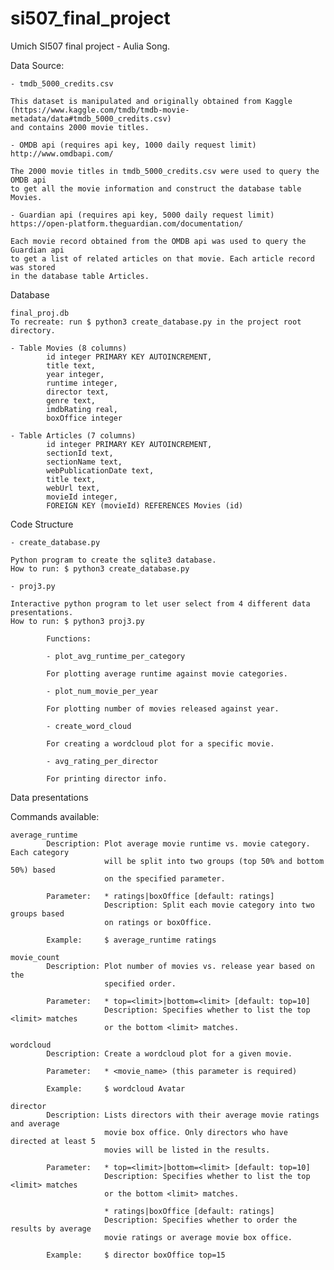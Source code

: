 # si507_final_project
Umich SI507 final project - Aulia Song.


Data Source:

    - tmdb_5000_credits.csv

    This dataset is manipulated and originally obtained from Kaggle
    (https://www.kaggle.com/tmdb/tmdb-movie-metadata/data#tmdb_5000_credits.csv)
    and contains 2000 movie titles.

    - OMDB api (requires api key, 1000 daily request limit)
    http://www.omdbapi.com/

    The 2000 movie titles in tmdb_5000_credits.csv were used to query the OMDB api
    to get all the movie information and construct the database table Movies.

    - Guardian api (requires api key, 5000 daily request limit)
    https://open-platform.theguardian.com/documentation/

    Each movie record obtained from the OMDB api was used to query the Guardian api
    to get a list of related articles on that movie. Each article record was stored
    in the database table Articles.


Database

    final_proj.db
    To recreate: run $ python3 create_database.py in the project root directory.

    - Table Movies (8 columns)
            id integer PRIMARY KEY AUTOINCREMENT,
            title text,
            year integer,
            runtime integer,
            director text,
            genre text,
            imdbRating real,
            boxOffice integer

    - Table Articles (7 columns)
            id integer PRIMARY KEY AUTOINCREMENT,
            sectionId text,
            sectionName text,
            webPublicationDate text,
            title text,
            webUrl text,
            movieId integer,
            FOREIGN KEY (movieId) REFERENCES Movies (id)


Code Structure

    - create_database.py

    Python program to create the sqlite3 database.
    How to run: $ python3 create_database.py

    - proj3.py

    Interactive python program to let user select from 4 different data presentations.
    How to run: $ python3 proj3.py

            Functions:

            - plot_avg_runtime_per_category

            For plotting average runtime against movie categories.

            - plot_num_movie_per_year

            For plotting number of movies released against year.

            - create_word_cloud

            For creating a wordcloud plot for a specific movie.

            - avg_rating_per_director

            For printing director info.

            
Data presentations

Commands available:

    average_runtime
            Description: Plot average movie runtime vs. movie category. Each category
                         will be split into two groups (top 50% and bottom 50%) based
                         on the specified parameter.

            Parameter:   * ratings|boxOffice [default: ratings]
                         Description: Split each movie category into two groups based
                         on ratings or boxOffice.

            Example:     $ average_runtime ratings

    movie_count
            Description: Plot number of movies vs. release year based on the
                         specified order.

            Parameter:   * top=<limit>|bottom=<limit> [default: top=10]
                         Description: Specifies whether to list the top <limit> matches
                         or the bottom <limit> matches.

    wordcloud
            Description: Create a wordcloud plot for a given movie.

            Parameter:   * <movie_name> (this parameter is required)

            Example:     $ wordcloud Avatar

    director
            Description: Lists directors with their average movie ratings and average
                         movie box office. Only directors who have directed at least 5
                         movies will be listed in the results.

            Parameter:   * top=<limit>|bottom=<limit> [default: top=10]
                         Description: Specifies whether to list the top <limit> matches
                         or the bottom <limit> matches.

                         * ratings|boxOffice [default: ratings]
                         Description: Specifies whether to order the results by average
                         movie ratings or average movie box office.

            Example:     $ director boxOffice top=15
